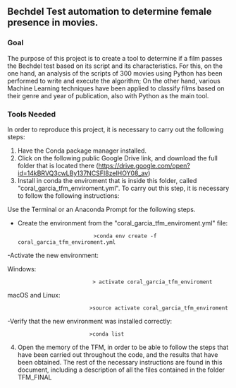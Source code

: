 ## Bechdel Test automation to determine female presence in movies.


### Goal

The purpose of this project is to create a tool to determine if a film passes the Bechdel test based on its script and its characteristics.
For this, on the one hand, an analysis of the scripts of 300 movies using Python has been performed to write and execute the algorithm; On the other hand, various Machine Learning techniques have been applied to classify films based on their genre and year of publication, also with Python as the main tool.


### Tools Needed

In order to reproduce this project, it is necessary to carry out the following steps:

1. Have the Conda package manager installed.
2. Click on the following public Google Drive link, and download the full folder that is located there (https://drive.google.com/open?id=14kBRVQ3cwLBy137NCSFI8zelHOY08_av)
3. Install in conda the enviroment that is inside this folder, called "coral_garcia_tfm_enviroment.yml".
To carry out this step, it is necessary to follow the following instructions:

Use the Terminal or an Anaconda Prompt for the following steps.
- Create the environment from the "coral_garcia_tfm_enviroment.yml" file:

                              >conda env create -f coral_garcia_tfm_enviroment.yml
                              
-Activate the new environment:

Windows:                      
                              
                               > activate coral_garcia_tfm_enviroment
macOS and Linux:              

                              >source activate coral_garcia_tfm_enviroment

-Verify that the new environment was installed correctly:

                              >conda list

4. Open the memory of the TFM, in order to be able to follow the steps that have been carried out throughout the code, and the results that have been obtained. The rest of the necessary instructions are found in this document, including a description of all the files contained in the folder TFM_FINAL


